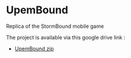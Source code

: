 # UpemBound
Replica of the StormBound mobile game

The project is available via this google drive link :
- [UpemBound zip](https://drive.google.com/file/d/1uY7x7BROWAp4D-05aZxIicmP7MKgHdLw/view?usp=sharing)
